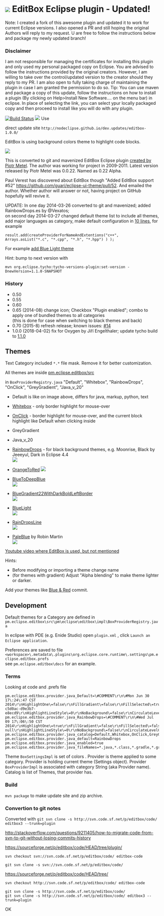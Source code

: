 
# ![](pm.eclipse.editbox/icons/editbox.png) EditBox Eclipse plugin - Updated!

Note: I created a fork of this awesome plugin and updated it to work for current Eclipse versions. I also opened a PR and still hoping the original Authors will reply to my request. U are free to follow the instructions below and package my newly updated branch! 

### Disclaimer

I am not responsible for managing the certificates for installing this plugin and only used my personal packaged copy on Eclipse. You are advised to follow the instructions provided by the original creators. However, I am willing to take over the control/updated version to the creator should they reply to my PR. I am also open to fully taking charge of maintaining the plugin in case I am granted the permission to do so.
Tip: You can use maven and package a copy of this update, follow the instructions on how to install a plugin (By clicking on Help>Install New Software.... on the menu bar) in eclipse. In place of selecting the link, you can select ypur locally packaged copy and then proceed to install like you will do with any plugin.

[![Build Status](https://secure.travis-ci.org/Nodeclipse/EditBox.png)](http://travis-ci.org/Nodeclipse/EditBox)
<a href="http://marketplace.eclipse.org/marketplace-client-intro?mpc_install=1582059" title="Drag and drop into a running Eclipse
 to install Nodeclipse EditBox"><img src="http://marketplace.eclipse.org/sites/all/modules/custom/marketplace/images/installbutton.png"/></a>
Use 
<!--
`https://nodeclipse.github.io/updates/editbox/`  
or 
-->
direct update site `http://nodeclipse.github.io/dev.updates/editbox-1.0.0/`

EditBox is using background colors theme to highlight code blocks.

![](http://editbox.sourceforge.net/i/sample-01.png)  

This is converted to git and mavenized EditBox Eclipse plugin [created by Piotr Metel](http://editbox.sourceforge.net/).
The author was working for project in 2009-2011. Latest version released by Piotr Metel was 0.0.22.
Named as 0.22 Alpha.

Paul Verest has discovered about EditBox though "Added EditBox support #52" <https://github.com/guari/eclipse-ui-theme/pull/52>.
And emailed the author. Whether author will answer or not, having project on GitHub hopefully will revive it.

UPDATE: In one day 2014-03-26 converted to git and mavenized; added RainbowDrops.es by @Vexatos;  
 on second day 2014-03-27 changed default theme list to include all themes, add major languages as category,
 make default configuration in [10 lines](https://github.com/Nodeclipse/EditBox/blob/master/pm.eclipse.editbox/src/pm/eclipse/editbox/impl/BoxProviderRegistry.java#L85-95),
 for example

	result.add(createProviderForNameAndExtentions("c++",	Arrays.asList("*.c", "*.cpp", "*.h", "*.hpp") ) ); 
	
For example [add Blue Light theme](https://github.com/Nodeclipse/EditBox/commit/b7ceed8f1c391b691f39ee7f45b5613651ab91ca)	
	
Hint: bump to next version with

	mvn org.eclipse.tycho:tycho-versions-plugin:set-version -DnewVersion=1.1.0-SNAPSHOT

### History

- 0.50
- 0.55
- 0.60
- 0.65 (2014-08) change icon; 
	Checkbox "Plugin enabled";
	combo to apply one of bundled themes to all categories	
	(this is done for case when switching to black themes and back)
- 0.70 (2015-8) refresh release; known issues: [#14](https://github.com/Nodeclipse/EditBox/issues/14)	
- 1.0.0 (2018-04-02) fix for Oxygen by Jiří Engelthaler;
	update tycho build to [1.1.0](https://wiki.eclipse.org/Tycho/Release_Notes/1.1)


## Themes

Text Category included `*.*` file mask. Remove it for better customization.

All themes are inside [pm.eclipse.editbox/src](https://github.com/Nodeclipse/EditBox/tree/master/pm.eclipse.editbox/src)

in `BoxProviderRegistry.java` "Default", "Whitebox", "RainbowDrops", "OnClick", "GreyGradient", "Java_v_20"

- Default is like on image above, differs for java, markup, python, text
- [Whitebox][2] - only border highlight for mouse-over
- [OnClick][3] - border highlight for mouse-over, and the current block highlight like Default when clicking inside
- GreyGradient
- Java_v_20 
- [RainbowDrops][4] - for black background themes, e.g. Moonrise, Black by Jeeeyul, Dark in Eclipse 4.4  
![](https://camo.githubusercontent.com/1baa2b61ed624e6cac336a675737c280d5bddb1a/687474703a2f2f7075752e73682f3742636e442f653131373166633065652e706e67)

- [OrangeToRed][5]
![](pm.eclipse.editbox/docs/OrangeToRedTheme.png)
- [BlueToDeepBlue][6]  
![](pm.eclipse.editbox/docs/BlueToDeepBlueTheme.png)
- [BlueGradient22WithDarkBoldLeftBorder][7]  
![](pm.eclipse.editbox/docs/BlueGradient22WithDarkBoldLeftBorderTheme.png)
- [BlueLight][8]  
![](pm.eclipse.editbox/docs/BlueLight.PNG)
- [RainDropsLine][9]  
![](pm.eclipse.editbox/docs/RainDropsLineOnSublimeEclipseColorTheme.png)
- [PaleBlue][10] by Robin Martin  
![](pm.eclipse.editbox/docs/PaleBlueTheme.jpg)

  [2]: https://raw.githubusercontent.com/Nodeclipse/EditBox/master/pm.eclipse.editbox/src/Whitebox.eb
  [3]: https://raw.githubusercontent.com/Nodeclipse/EditBox/master/pm.eclipse.editbox/src/OnClick.eb
  [4]: https://raw.githubusercontent.com/Nodeclipse/EditBox/master/pm.eclipse.editbox/src/RainbowDrops.eb
  [5]: https://raw.githubusercontent.com/Nodeclipse/EditBox/master/pm.eclipse.editbox/src/OrangeToRed.eb
  [6]: https://raw.githubusercontent.com/Nodeclipse/EditBox/master/pm.eclipse.editbox/src/BlueToDeepBlue.eb
  [7]: https://raw.githubusercontent.com/Nodeclipse/EditBox/master/pm.eclipse.editbox/src/BlueGradient22WithDarkBoldLeftBorder.eb
  [8]: https://raw.githubusercontent.com/Nodeclipse/EditBox/master/pm.eclipse.editbox/src/BlueLight.eb
  [9]: https://raw.githubusercontent.com/Nodeclipse/EditBox/master/pm.eclipse.editbox/src/RainbowDropsLine.eb
  [10]: https://raw.githubusercontent.com/Nodeclipse/EditBox/master/pm.eclipse.editbox/src/PaleBlue.eb

[Youtube video where EditBox is used, but not mentioned](https://www.youtube.com/watch?v=KX_tHp_KQkE)

Hints:
- Before modifying or importing a theme change name
- (for themes with gradient) Adjust "Alpha blending" to make theme lighter or darker.

Add your themes like [Blue & Red](https://github.com/Nodeclipse/EditBox/commit/6dea8079a3c77a91deaee8b35cd399a007971dff) commit.

## Development

Default themes for a Category are defined in `pm.eclipse.editbox\src\pm\eclipse\editbox\impl\BoxProviderRegistry.java`

In eclipse with PDE (e.g. Enide Studio)
open `plugin.xml` , click `Launch an Eclipse application`.

Preferences are saved to file
`<workspace>\.metadata\.plugins\org.eclipse.core.runtime\.settings\pm.eclipse.editbox.prefs`  
see `pm.eclipse.editbox\docs` for an example. 

### Terms

Looking at code and .prefs file

```
pm.eclipse.editbox.provider.java_Default=\#COMMENT\r\n\#Mon Jun 30 17\:24\:47 CST 2014\r\nHighlightOne\=false\r\nFillGradient\=false\r\nFillSelected\=true\r\nRoundBox\=true\r\nBorderColorType\=1\r\nName\=Default\r\nExpandBox\=false\r\nBorderDrawLine\=false\r\nFillOnMove\=true\r\nAlpha\=0\r\nHighlightWidth\=1\r\nBorderWidth\=1\r\nHighlightColor\=acb3b7\r\nBorderColor\=c0c0c0\r\nFillKeyModifier\=Alt\r\nHighlightColorType\=3\r\nFillGradientColor\=dadcc2\r\nBuilder\=Java\r\nHighlightDrawLine\=false\r\nFillSelectedColor\=ffffff\r\nBorderLineStyle\=2\r\nColors\=ffffff-c5d0ac-d9e3b7-e8ecd9\r\nHighlightLineStyle\=0\r\nNoBackground\=false\r\nCirculateLevelColors\=false\r\n
pm.eclipse.editbox.provider.java_RainbowDrops=\#COMMENT\r\n\#Wed Jul 09 17\:06\:50 CST 2014\r\nHighlightOne\=true\r\nFillGradient\=false\r\nFillSelected\=false\r\nRoundBox\=false\r\nBorderColorType\=0\r\nName\=RainbowDrops\r\nExpandBox\=false\r\nBorderDrawLine\=true\r\nFillOnMove\=false\r\nAlpha\=0\r\nHighlightWidth\=1\r\nBorderWidth\=1\r\nHighlightColor\=00ff00\r\nBorderColor\=00bbbb\r\nFillKeyModifier\=Alt\r\nHighlightColorType\=0\r\nFillGradientColor\=null\r\nBuilder\=Java\r\nHighlightDrawLine\=true\r\nFillSelectedColor\=202020\r\nBorderLineStyle\=1\r\nColors\=202020-null\r\nHighlightLineStyle\=0\r\nNoBackground\=false\r\nCirculateLevelColors\=false\r\n
pm.eclipse.editbox.provider.java_catalog=Default,Whitebox,OnClick,GreyGradient,Java_v_20,RainbowDropsLine,RainbowDropsLineFill,BlueToDeepBlue,OrangeToRed,BlueGradient22WithDarkBoldLeftBorder,BlueLight,Java_PaleBlue,RainbowDrops
pm.eclipse.editbox.provider.java_default=RainbowDrops
pm.eclipse.editbox.provider.java_enabled=true
pm.eclipse.editbox.provider.java_fileNames=*.java,*.class,*.gradle,*.groovy,*.scala
```


Theme `BoxSettingsImpl` is set of colors .
Provider is theme applied to some category. Provider is holding current theme (Settings object).
Provider `BoxProviderImpl` is associated with category String (aka Provider name).  
Catalog is list of Themes, that provider has.  


### Build

`mvn package` to make update site and zip archive.

### Convertion to git notes

Converted with `git svn clone -s http://svn.code.sf.net/p/editbox/code/ editbox3 --trunk=plugin`

<http://stackoverflow.com/questions/9211405/how-to-migrate-code-from-svn-to-git-without-losing-commits-history>

https://sourceforge.net/p/editbox/code/HEAD/tree/plugin/
```
svn checkout svn://svn.code.sf.net/p/editbox/code/ editbox-code

git svn clone -s svn://svn.code.sf.net/p/editbox/code/
```

https://sourceforge.net/p/editbox/code/HEAD/tree/
```
svn checkout http://svn.code.sf.net/p/editbox/code/ editbox-code

git svn clone -s http://svn.code.sf.net/p/editbox/code/
git svn clone -s http://svn.code.sf.net/p/editbox/code/ editbox3 --trunk=plugin
```
OK
